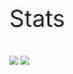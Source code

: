 
<p style="font-size:3em">Stats</p>
<img src="[![GitHub stats](https://github-readme-stats.vercel.app/api?username=Olmol1&show_icons=true&theme=outrun)](https://github.com/anuraghazra/github-readme-stats)" /> 
<img src="[![GitHub Streak](https://github-readme-streak-stats.herokuapp.com?user=Olmol1&theme=neon-palenight)](https://git.io/streak-stats)" />
